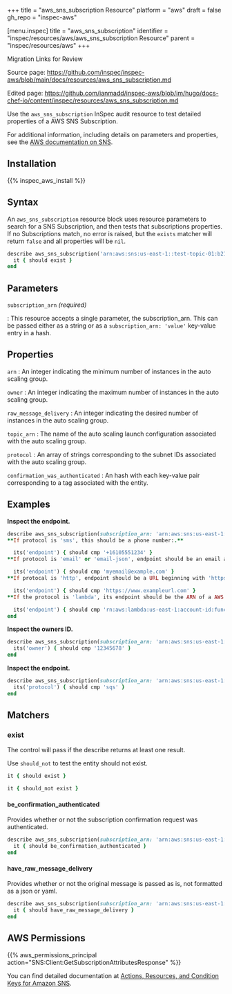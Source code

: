 +++
title = "aws_sns_subscription Resource"
platform = "aws"
draft = false
gh_repo = "inspec-aws"

[menu.inspec]
title = "aws_sns_subscription"
identifier = "inspec/resources/aws/aws_sns_subscription Resource"
parent = "inspec/resources/aws"
+++

<div class="admonition-note">
<p class="admonition-note-title">Migration Links for Review</p>
<div class="admonition-note-text">
<p>Source page: <a href="https://github.com/inspec/inspec-aws/blob/main/docs/resources/aws_sns_subscription.md">https://github.com/inspec/inspec-aws/blob/main/docs/resources/aws_sns_subscription.md</a></p>
<p>Edited page: <a href="https://github.com/ianmadd/inspec-aws/blob/im/hugo/docs-chef-io/content/inspec/resources/aws_sns_subscription.md">https://github.com/ianmadd/inspec-aws/blob/im/hugo/docs-chef-io/content/inspec/resources/aws_sns_subscription.md</a></p>
</div>
</div>


Use the `aws_sns_subscription` InSpec audit resource to test detailed properties of a AWS SNS Subscription.

For additional information, including details on parameters and properties, see the [AWS documentation on SNS](https://docs.aws.amazon.com/sns/latest/dg/sns-getting-started.html).

## Installation

{{% inspec_aws_install %}}

## Syntax

An `aws_sns_subscription` resource block uses resource parameters to search for a SNS Subscription, and then tests that subscriptions properties.  If no Subscriptions match, no error is raised, but the `exists` matcher will return `false` and all properties will be `nil`.

```ruby
describe aws_sns_subscription('arn:aws:sns:us-east-1::test-topic-01:b214aff5-a2c7-438f-a753-8494493f2ff6') do
  it { should exist }
end
```

## Parameters

`subscription_arn` _(required)_

: This resource accepts a single parameter, the subscription_arn. 
  This can be passed either as a string or as a `subscription_arn: 'value'` key-value entry in a hash.

## Properties

`arn`
: An integer indicating the minimum number of instances in the auto scaling group.

`owner`
: An integer indicating the maximum number of instances in the auto scaling group.

`raw_message_delivery`
: An integer indicating the desired  number of instances in the auto scaling group.

`topic_arn`
: The name of the auto scaling launch configuration associated with the auto scaling group.

`protocol`
: An array of strings corresponding to the subnet IDs associated with the auto scaling group.

`confirmation_was_authenticated`
: An hash with each key-value pair corresponding to a tag associated with the entity.

## Examples

**Inspect the endpoint.**

```ruby
describe aws_sns_subscription(subscription_arn: 'arn:aws:sns:us-east-1::test-topic-01:b214aff5-a2c7-438f-a753-8494493f2ff6' ) do
**If protocol is 'sms', this should be a phone number:.**

  its('endpoint') { should cmp '+16105551234' }
**If protocol is 'email' or 'email-json', endpoint should be an email address.**

  its('endpoint') { should cmp 'myemail@example.com' }
**If protocal is 'http', endpoint should be a URL beginning with 'https://'.**

  its('endpoint') { should cmp 'https://www.exampleurl.com' }
**If the protocol is 'lambda', its endpoint should be the ARN of a AWS Lambda function.**

  its('endpoint') { should cmp 'rn:aws:lambda:us-east-1:account-id:function:myfunction' }
end
```

**Inspect the owners ID.**

```ruby
describe aws_sns_subscription(subscription_arn: 'arn:aws:sns:us-east-1::test-topic-01:b214aff5-a2c7-438f-a753-8494493f2ff6' ) do
  its('owner') { should cmp '12345678' }
end
```

**Inspect the endpoint.**

```ruby
describe aws_sns_subscription(subscription_arn: 'arn:aws:sns:us-east-1::test-topic-01:b214aff5-a2c7-438f-a753-8494493f2ff6' ) do
  its('protocol') { should cmp 'sqs' }
end
```

## Matchers

### exist

The control will pass if the describe returns at least one result.

Use `should_not` to test the entity should not exist.

```ruby
it { should exist }
```

```ruby
it { should_not exist }
```

#### be_confirmation_authenticated

Provides whether or not the subscription confirmation request was authenticated.

```ruby
describe aws_sns_subscription(subscription_arn: 'arn:aws:sns:us-east-1::NOGOOD:b214aff5-a2c7-438f-a753-8494493f2ff6')
  it { should be_confirmation_authenticated }
end
```

#### have_raw_message_delivery

Provides whether or not the original message is passed as is, not formatted as a json or yaml.

```ruby
describe aws_sns_subscription(subscription_arn: 'arn:aws:sns:us-east-1::NOGOOD:b214aff5-a2c7-438f-a753-8494493f2ff6')
  it { should have_raw_message_delivery }
end
```

## AWS Permissions

{{% aws_permissions_principal action="SNS:Client:GetSubscriptionAttributesResponse" %}}

You can find detailed documentation at [Actions, Resources, and Condition Keys for Amazon SNS](https://docs.aws.amazon.com/IAM/latest/UserGuide/list_amazonsns.html).
